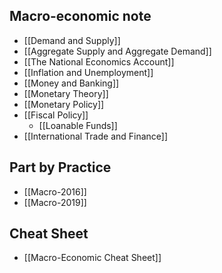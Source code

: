 Macro-economic note
---
- [[Demand and Supply]]
- [[Aggregate Supply and Aggregate Demand]]
- [[The National Economics Account]]
- [[Inflation and Unemployment]]
- [[Money and Banking]]
- [[Monetary Theory]]
- [[Monetary Policy]]
- [[Fiscal Policy]]
	- [[Loanable Funds]]
- [[International Trade and Finance]]


Part by Practice
---
- [[Macro-2016]]
- [[Macro-2019]]

Cheat Sheet
---
- [[Macro-Economic Cheat Sheet]]